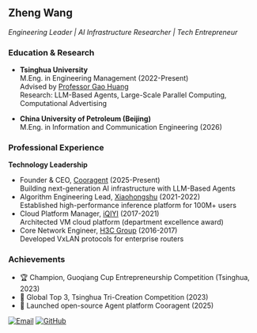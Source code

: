 ## Zheng Wang  
*Engineering Leader | AI Infrastructure Researcher | Tech Entrepreneur*

### Education & Research  
- **Tsinghua University**  
  M.Eng. in Engineering Management (2022-Present)  
  Advised by [Professor Gao Huang](https://www.gaohuang.net/)  
  Research: LLM-Based Agents, Large-Scale Parallel Computing, Computational Advertising  

- **China University of Petroleum (Beijing)**  
  M.Eng. in Information and Communication Engineering (2026)  

### Professional Experience  
**Technology Leadership**  
- Founder & CEO, [Cooragent](https://github.com/LeapLabTHU/cooragent) (2025-Present)  
  Building next-generation AI infrastructure with LLM-Based Agents  
- Algorithm Engineering Lead, [Xiaohongshu](https://www.xiaohongshu.com/) (2021-2022)  
  Established high-performance inference platform for 100M+ users  
- Cloud Platform Manager, [iQIYI](https://www.iqiyi.com/) (2017-2021)  
  Architected VM cloud platform (department excellence award)  
- Core Network Engineer, [H3C Group](https://www.h3c.com/cn/) (2016-2017)  
  Developed VxLAN protocols for enterprise routers  

### Achievements  
- 🏆 Champion, Guoqiang Cup Entrepreneurship Competition (Tsinghua, 2023)  
- 🥉 Global Top 3, Tsinghua Tri-Creation Competition (2023)  
- 🚀 Launched open-source Agent platform Cooragent (2025)  

[![Email](https://img.shields.io/badge/Contact%20Me-z--wang22@mails.tsinghua.edu.cn-blue)](mailto:z-wang22@mails.tsinghua.edu.cn) [![GitHub](https://img.shields.io/badge/My%20Work-learningCatHD-green)](https://github.com/learningCatHD) 

